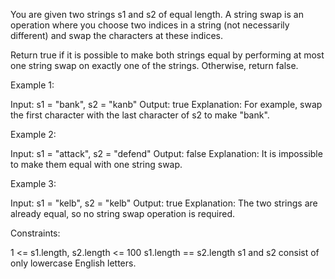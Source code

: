 You are given two strings s1 and s2 of equal length. A string swap is an operation where you choose two indices in a string (not necessarily different) and swap the characters at these indices.

Return true if it is possible to make both strings equal by performing at most one string swap on exactly one of the strings. Otherwise, return false.

 

Example 1:

Input: s1 = "bank", s2 = "kanb"
Output: true
Explanation: For example, swap the first character with the last character of s2 to make "bank".


Example 2:

Input: s1 = "attack", s2 = "defend"
Output: false
Explanation: It is impossible to make them equal with one string swap.


Example 3:

Input: s1 = "kelb", s2 = "kelb"
Output: true
Explanation: The two strings are already equal, so no string swap operation is required.
 

Constraints:

1 <= s1.length, s2.length <= 100
s1.length == s2.length
s1 and s2 consist of only lowercase English letters.